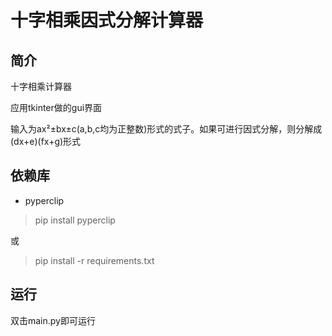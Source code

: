 # 十字相乘因式分解计算器

## 简介

十字相乘计算器

应用tkinter做的gui界面

输入为ax²±bx±c(a,b,c均为正整数)形式的式子。如果可进行因式分解，则分解成(dx+e)(fx+g)形式

## 依赖库

* pyperclip

> pip install pyperclip

或

> pip install -r requirements.txt

## 运行

双击main.py即可运行
